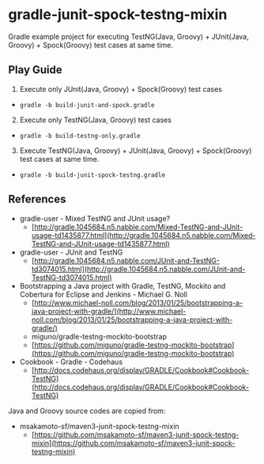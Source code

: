 gradle-junit-spock-testng-mixin
===============================

Gradle example project for executing TestNG(Java, Groovy) + JUnit(Java, Groovy) + Spock(Groovy) test cases at same time.

Play Guide
----

1. Execute only JUnit(Java, Groovy) + Spock(Groovy) test cases
  * `gradle -b build-junit-and-spock.gradle`
2. Execute only TestNG(Java, Groovy) test cases
  * `gradle -b build-testng-only.gradle`
3. Execute TestNG(Java, Groovy) + JUnit(Java, Groovy) + Spock(Groovy) test cases at same time.
  * `gradle -b build-junit-spock-testng.gradle`

References
----

+ gradle-user - Mixed TestNG and JUnit usage?
  + [http://gradle.1045684.n5.nabble.com/Mixed-TestNG-and-JUnit-usage-td1435877.html](http://gradle.1045684.n5.nabble.com/Mixed-TestNG-and-JUnit-usage-td1435877.html)
+ gradle-user - JUnit and TestNG
  + [http://gradle.1045684.n5.nabble.com/JUnit-and-TestNG-td3074015.html](http://gradle.1045684.n5.nabble.com/JUnit-and-TestNG-td3074015.html)
+ Bootstrapping a Java project with Gradle, TestNG, Mockito and Cobertura for Eclipse and Jenkins - Michael G. Noll
  + [http://www.michael-noll.com/blog/2013/01/25/bootstrapping-a-java-project-with-gradle/](http://www.michael-noll.com/blog/2013/01/25/bootstrapping-a-java-project-with-gradle/)
  + miguno/gradle-testng-mockito-bootstrap
  + [https://github.com/miguno/gradle-testng-mockito-bootstrap](https://github.com/miguno/gradle-testng-mockito-bootstrap)
+ Cookbook - Gradle - Codehaus
  + [http://docs.codehaus.org/display/GRADLE/Cookbook#Cookbook-TestNG](http://docs.codehaus.org/display/GRADLE/Cookbook#Cookbook-TestNG)

Java and Groovy source codes are copied from:

+ msakamoto-sf/maven3-junit-spock-testng-mixin
  + [https://github.com/msakamoto-sf/maven3-junit-spock-testng-mixin](https://github.com/msakamoto-sf/maven3-junit-spock-testng-mixin)

